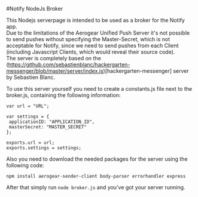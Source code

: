 #Notify NodeJs Broker

This Nodejs serverpage is intended to be used as a broker for the Notify app.  
Due to the limitations of the Aerogear Unified Push Server it's not possible to send pushes without specifying the Master-Secret, which is not acceptable for Notify, since we need to send pushes from each  Client (including Javascript Clients, which would reveal their source code).  
The server is completely based on the (https://github.com/sebastienblanc/hackergarten-messenger/blob/master/server/index.js)[hackergarten-messenger] server by Sebastien Blanc.  

To use this server yourself you need to create a constants.js file next to the broker.js, containing the following information:

```
var url = "URL";

var settings = {
 applicationID: "APPLICATION_ID",
 masterSecret: "MASTER_SECRET"
};

exports.url = url;
exports.settings = settings;
```

Also you need to download the needed packages for the server using the following code:

```
npm install aerogear-sender-client body-parser errorhandler express
```

After that simply run `node broker.js` and you've got your server running.